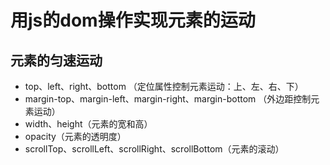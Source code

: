 # 用js的dom操作实现元素的运动

## 元素的匀速运动

- top、left、right、bottom （定位属性控制元素运动：上、左、右、下）
- margin-top、margin-left、margin-right、margin-bottom （外边距控制元素运动）
- width、height（元素的宽和高）
- opacity（元素的透明度）
- scrollTop、scrollLeft、scrollRight、scrollBottom（元素的滚动）